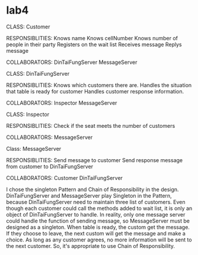 # lab4

CLASS: Customer

RESPONSIBLITIES:
Knows name
Knows cellNumber
Knows number of people in their party
Registers on the wait list
Receives message 
Replys message

COLLABORATORS:
DinTaiFungServer
MessageServer

CLASS: DinTaiFungServer

RESPONSIBLITIES:
Knows which customers there are.
Handles the situation that table is ready for customer
Handles customer response information.

COLLABORATORS:
Inspector
MessageServer


CLASS: Inspector

RESPONSIBLITIES:
Check if the seat meets the number of customers

COLLABORATORS:
MessageServer

Class: MessageServer

RESPONSIBLITIES:
Send message to customer
Send response message from customer to DinTaiFungServer

COLLABORATORS:
Customer
DinTaiFungServer

I chose the singleton Pattern and Chain of Responsibility in the design.
DinTaiFungServer and MessageServer play Singleton in the Pattern, because DinTaiFungServer need to maintain three list of customers. Even though each customer could call the methods added to wait list, it is only an object of DinTaiFungServer to handle. In reality, only one message server could handle the function of sending message, so MessageServer must be designed as a singleton.
When table is ready, the custom get the message. If they choose to leave, the next custom will get the message and make a choice. As long as any customer agrees, no more information will be sent to the next customer. So, it's appropriate to use  Chain of Responsibility.


